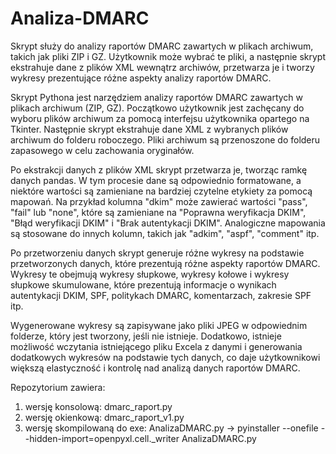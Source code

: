 # Analiza-DMARC
Skrypt służy do analizy raportów DMARC zawartych w plikach archiwum, takich jak pliki ZIP i GZ. Użytkownik może wybrać te pliki, a następnie skrypt ekstrahuje dane z plików XML wewnątrz archiwów, przetwarza je i tworzy wykresy prezentujące różne aspekty analizy raportów DMARC.

Skrypt Pythona jest narzędziem analizy raportów DMARC zawartych w plikach archiwum (ZIP, GZ). Początkowo użytkownik jest zachęcany do wyboru plików archiwum za pomocą interfejsu użytkownika opartego na Tkinter. Następnie skrypt ekstrahuje dane XML z wybranych plików archiwum do folderu roboczego. Pliki archiwum są przenoszone do folderu zapasowego w celu zachowania oryginałów.

Po ekstrakcji danych z plików XML skrypt przetwarza je, tworząc ramkę danych pandas. W tym procesie dane są odpowiednio formatowane, a niektóre wartości są zamieniane na bardziej czytelne etykiety za pomocą mapowań. Na przykład kolumna "dkim" może zawierać wartości "pass", "fail" lub "none", które są zamieniane na "Poprawna weryfikacja DKIM", "Błąd weryfikacji DKIM" i "Brak autentykacji DKIM". Analogiczne mapowania są stosowane do innych kolumn, takich jak "adkim", "aspf", "comment" itp.

Po przetworzeniu danych skrypt generuje różne wykresy na podstawie przetworzonych danych, które prezentują różne aspekty raportów DMARC. Wykresy te obejmują wykresy słupkowe, wykresy kołowe i wykresy słupkowe skumulowane, które prezentują informacje o wynikach autentykacji DKIM, SPF, politykach DMARC, komentarzach, zakresie SPF itp.

Wygenerowane wykresy są zapisywane jako pliki JPEG w odpowiednim folderze, który jest tworzony, jeśli nie istnieje. Dodatkowo, istnieje możliwość wczytania istniejącego pliku Excela z danymi i generowania dodatkowych wykresów na podstawie tych danych, co daje użytkownikowi większą elastyczność i kontrolę nad analizą danych raportów DMARC.

Repozytorium zawiera:

1. wersję konsolową: dmarc_raport.py
2. wersję okienkową: dmarc_raport_v1.py
3. wersję skompilowaną do exe: AnalizaDMARC.py -> pyinstaller --onefile --hidden-import=openpyxl.cell._writer AnalizaDMARC.py
